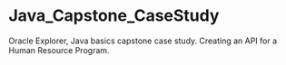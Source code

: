 # Java_Capstone_CaseStudy
Oracle Explorer, Java basics capstone case study. Creating an API for a Human Resource Program.
